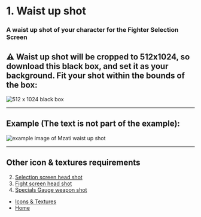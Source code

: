 # 1. Waist up shot

### A waist up shot of your character for the Fighter Selection Screen

## ⚠️ Waist up shot will be cropped to 512x1024, so download this black box, and set it as your background. Fit your shot within the bounds of the box:

![512 x 1024 black box](https://sncommunity.github.io/req/assets/images/512x1024.jpg)

---

## Example (The text is not part of the example):

![example image of Mzati waist up shot](https://sncommunity.github.io/req/assets/images/waist-up.png)

---

## Other icon & textures requirements

<ol start="2">
<li><a href="./head-shot-selection-screen">Selection screen head shot</a></li>
<li><a href="./head-shot-fight-screen">Fight screen head shot</a></li>
<li><a href="./specials-gauge-weapon">Specials Gauge weapon shot</a></li>
</ol>

- [Icons & Textures](./icons-and-textures)
- [Home](../)
